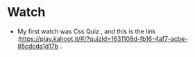 # Watch
* My first watch was Css Quiz , and this is the link :https://play.kahoot.it/#/?quizId=1631108d-fb16-4af7-acbe-85cdcda1d17b .
